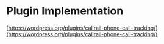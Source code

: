 # Plugin Implementation

[https://wordpress.org/plugins/callrail-phone-call-tracking/](https://wordpress.org/plugins/callrail-phone-call-tracking/)

